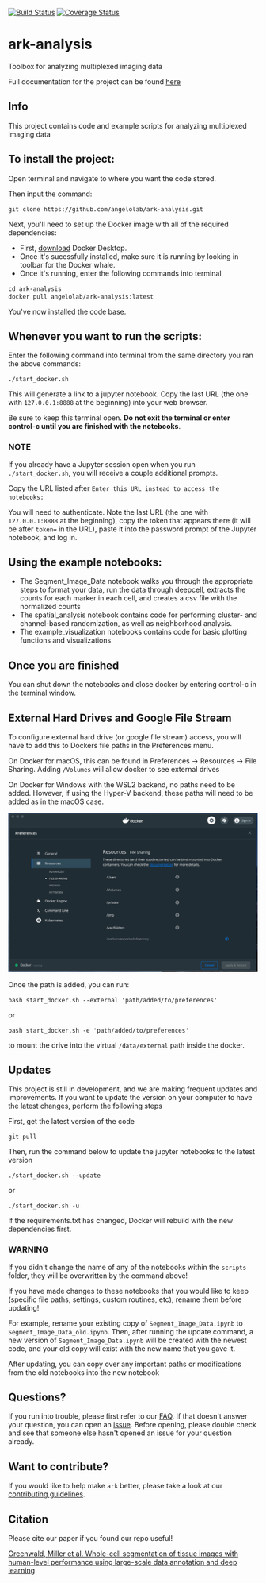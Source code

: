 [![Build Status](https://travis-ci.com/angelolab/ark-analysis.svg?branch=master)](https://travis-ci.com/angelolab/ark-analysis)
[![Coverage Status](https://coveralls.io/repos/github/angelolab/ark-analysis/badge.svg?branch=master)](https://coveralls.io/github/angelolab/ark-analysis?branch=master)

# ark-analysis

Toolbox for analyzing multiplexed imaging data

Full documentation for the project can be found [here](https://ark-analysis.readthedocs.io/en/latest/)

## Info

This project contains code and example scripts for analyzing multiplexed imaging data

## To install the project:

Open terminal and navigate to where you want the code stored.

Then input the command:

```
git clone https://github.com/angelolab/ark-analysis.git
```

Next, you'll need to set up the Docker image with all of the required dependencies:
 - First, [download](https://hub.docker.com/?overlay=onboarding) Docker Desktop. 
 - Once it's sucessfully installed, make sure it is running by looking in toolbar for the Docker whale. 
 - Once it's running, enter the following commands into terminal 

```
cd ark-analysis
docker pull angelolab/ark-analysis:latest
``` 

You've now installed the code base. 

## Whenever you want to run the scripts:

Enter the following command into terminal from the same directory you ran the above commands:

```
./start_docker.sh
``` 

This will generate a link to a jupyter notebook. Copy the last URL (the one with `127.0.0.1:8888` at the beginning) into your web browser.

Be sure to keep this terminal open.  **Do not exit the terminal or enter control-c until you are finished with the notebooks**.

### NOTE

If you already have a Jupyter session open when you run `./start_docker.sh`, you will receive a couple additional prompts. 

Copy the URL listed after `Enter this URL instead to access the notebooks:` 

You will need to authenticate. Note the last URL (the one with `127.0.0.1:8888` at the beginning), copy the token that appears there (it will be after `token=` in the URL), paste it into the password prompt of the Jupyter notebook, and log in.

## Using the example notebooks:
- The Segment_Image_Data notebook walks you through the appropriate steps to format your data, run the data through deepcell, extracts the counts for each marker in each cell, and creates a csv file with the normalized counts
- The spatial_analysis notebook contains code for performing cluster- and channel-based randomization, as well as neighborhood analysis. 
- The example_visualization notebooks contains code for basic plotting functions and visualizations


## Once you are finished

You can shut down the notebooks and close docker by entering control-c in the terminal window.

## External Hard Drives and Google File Stream

To configure external hard drive (or google file stream) access, you will have to add this to Dockers file paths in the Preferences menu.

On Docker for macOS, this can be found in Preferences -> Resources -> File Sharing.  Adding `/Volumes` will allow docker to see external drives

On Docker for Windows with the WSL2 backend, no paths need to be added.  However, if using the Hyper-V backend, these paths will need to be added as in the macOS case.

![](docs/docker_preferences.png)

Once the path is added, you can run:
```
bash start_docker.sh --external 'path/added/to/preferences'
```
or
```
bash start_docker.sh -e 'path/added/to/preferences'
```

to mount the drive into the virtual `/data/external` path inside the docker.

## Updates

This project is still in development, and we are making frequent updates and improvements. If you want to update the version on your computer to have the latest changes, perform the following steps

First, get the latest version of the code

```
git pull
```

Then, run the command below to update the jupyter notebooks to the latest version
```
./start_docker.sh --update
```
or
```
./start_docker.sh -u
```

If the requirements.txt has changed, Docker will rebuild with the new dependencies first.

### WARNING

If you didn't change the name of any of the notebooks within the `scripts` folder, they will be overwritten by the command above!

If you have made changes to these notebooks that you would like to keep (specific file paths, settings, custom routines, etc), rename them before updating!

For example, rename your existing copy of `Segment_Image_Data.ipynb` to `Segment_Image_Data_old.ipynb`. Then, after running the update command, a new version of `Segment_Image_Data.ipynb` will be created with the newest code, and your old copy will exist with the new name that you gave it. 

After updating, you can copy over any important paths or modifications from the old notebooks into the new notebook

## Questions?

If you run into trouble, please first refer to our [FAQ](https://ark-analysis.readthedocs.io/en/latest/_rtd/faq.html). If that doesn't answer your question, you can open an [issue](https://github.com/angelolab/ark-analysis/issues). Before opening, please double check and see that someone else hasn't opened an issue for your question already. 

## Want to contribute?  

If you would like to help make `ark` better, please take a look at our [contributing guidelines](https://ark-analysis.readthedocs.io/en/latest/_rtd/contributing.html). 

## Citation
Please cite our paper if you found our repo useful!

[Greenwald, Miller et al. Whole-cell segmentation of tissue images with human-level performance using large-scale data annotation and deep learning](https://www.biorxiv.org/content/10.1101/2021.03.01.431313v2)
